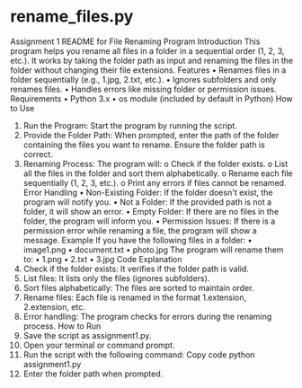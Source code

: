 # rename_files.py
Assignment 1
README for File Renaming Program Introduction
This program helps you rename all files in a folder in a sequential order (1, 2, 3,
etc.). It works by taking the folder path as input and renaming the files in the folder without changing their file extensions.
Features
•	Renames files in a folder sequentially (e.g., 1.jpg, 2.txt, etc.).
•	Ignores subfolders and only renames files.
•	Handles errors like missing folder or permission issues. Requirements
•	Python 3.x
•	os module (included by default in Python) How to Use
1.	Run the Program: Start the program by running the script.
2.	Provide the Folder Path: When prompted, enter the path of the folder containing the files you want to rename. Ensure the folder path is correct.
3.	Renaming Process: The program will:
o	Check if the folder exists.
o	List all the files in the folder and sort them alphabetically.
o	Rename each file sequentially (1, 2, 3, etc.).
o	Print any errors if files cannot be renamed. Error Handling
•	Non-Existing Folder: If the folder doesn't exist, the program will notify you.
•	Not a Folder: If the provided path is not a folder, it will show an error.
•	Empty Folder: If there are no files in the folder, the program will inform you.
•	Permission Issues: If there is a permission error while renaming a file, the program will show a message.
Example
If you have the following files in a folder:
•	image1.png
•	document.txt
•	photo.jpg
The program will rename them to:
•	1.png
•	2.txt
•	3.jpg
Code Explanation
1.	Check if the folder exists: It verifies if the folder path is valid.
2.	List files: It lists only the files (ignores subfolders).
3.	Sort files alphabetically: The files are sorted to maintain order.
4.	Rename files: Each file is renamed in the format 1.extension, 2.extension, etc.
5.	Error handling: The program checks for errors during the renaming process. How to Run
1.	Save the script as assignment1.py.
2.	Open your terminal or command prompt.
3.	Run the script with the following command:
Copy code
python assignment1.py
4.	Enter the folder path when prompted.
